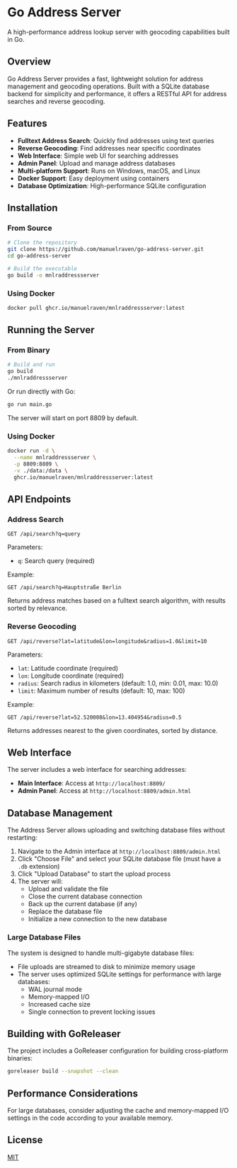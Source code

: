 

# Go Address Server

A high-performance address lookup server with geocoding capabilities built in Go.

## Overview

Go Address Server provides a fast, lightweight solution for address management and geocoding operations. Built with a SQLite database backend for simplicity and performance, it offers a RESTful API for address searches and reverse geocoding.

## Features

- **Fulltext Address Search**: Quickly find addresses using text queries
- **Reverse Geocoding**: Find addresses near specific coordinates
- **Web Interface**: Simple web UI for searching addresses
- **Admin Panel**: Upload and manage address databases
- **Multi-platform Support**: Runs on Windows, macOS, and Linux
- **Docker Support**: Easy deployment using containers
- **Database Optimization**: High-performance SQLite configuration

## Installation

### From Source

```bash
# Clone the repository
git clone https://github.com/manuelraven/go-address-server.git
cd go-address-server

# Build the executable
go build -o mnlraddressserver
```

### Using Docker

```bash
docker pull ghcr.io/manuelraven/mnlraddressserver:latest
```

## Running the Server

### From Binary

```bash
# Build and run
go build
./mnlraddressserver
```

Or run directly with Go:

```bash
go run main.go
```

The server will start on port 8809 by default.

### Using Docker

```bash
docker run -d \
  --name mnlraddressserver \
  -p 8809:8809 \
  -v ./data:/data \
  ghcr.io/manuelraven/mnlraddressserver:latest
```

## API Endpoints

### Address Search

```
GET /api/search?q=query
```

Parameters:
- `q`: Search query (required)

Example:
```
GET /api/search?q=Hauptstraße Berlin
```

Returns address matches based on a fulltext search algorithm, with results sorted by relevance.

### Reverse Geocoding

```
GET /api/reverse?lat=latitude&lon=longitude&radius=1.0&limit=10
```

Parameters:
- `lat`: Latitude coordinate (required)
- `lon`: Longitude coordinate (required)
- `radius`: Search radius in kilometers (default: 1.0, min: 0.01, max: 10.0)
- `limit`: Maximum number of results (default: 10, max: 100)

Example:
```
GET /api/reverse?lat=52.520008&lon=13.404954&radius=0.5
```

Returns addresses nearest to the given coordinates, sorted by distance.

## Web Interface

The server includes a web interface for searching addresses:

- **Main Interface**: Access at `http://localhost:8809/`
- **Admin Panel**: Access at `http://localhost:8809/admin.html`

## Database Management

The Address Server allows uploading and switching database files without restarting:

1. Navigate to the Admin interface at `http://localhost:8809/admin.html`
2. Click "Choose File" and select your SQLite database file (must have a `.db` extension)
3. Click "Upload Database" to start the upload process
4. The server will:
   - Upload and validate the file
   - Close the current database connection
   - Back up the current database (if any)
   - Replace the database file
   - Initialize a new connection to the new database

### Large Database Files

The system is designed to handle multi-gigabyte database files:

- File uploads are streamed to disk to minimize memory usage
- The server uses optimized SQLite settings for performance with large databases:
  - WAL journal mode
  - Memory-mapped I/O
  - Increased cache size
  - Single connection to prevent locking issues

## Building with GoReleaser

The project includes a GoReleaser configuration for building cross-platform binaries:

```bash
goreleaser build --snapshot --clean
```

## Performance Considerations

For large databases, consider adjusting the cache and memory-mapped I/O settings in the code according to your available memory.

## License

[MIT](LICENSE)